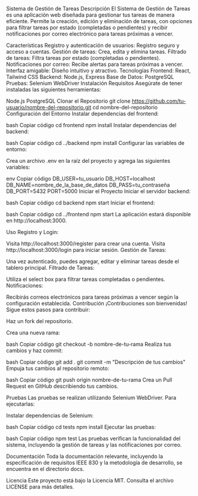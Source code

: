 Sistema de Gestión de Tareas
Descripción
El Sistema de Gestión de Tareas es una aplicación web diseñada para gestionar tus tareas de manera eficiente. Permite la creación, edición y eliminación de tareas, con opciones para filtrar tareas por estado (completadas o pendientes) y recibir notificaciones por correo electrónico para tareas próximas a vencer.

Características
Registro y autenticación de usuarios: Registro seguro y acceso a cuentas.
Gestión de tareas: Crea, edita y elimina tareas.
Filtrado de tareas: Filtra tareas por estado (completadas o pendientes).
Notificaciones por correo: Recibe alertas para tareas próximas a vencer.
Interfaz amigable: Diseño intuitivo y atractivo.
Tecnologías
Frontend: React, Tailwind CSS
Backend: Node.js, Express
Base de Datos: PostgreSQL
Pruebas: Selenium WebDriver
Instalación
Requisitos
Asegúrate de tener instaladas las siguientes herramientas:

Node.js
PostgreSQL
Clonar el Repositorio
git clone https://github.com/tu-usuario/nombre-del-repositorio.git
cd nombre-del-repositorio
Configuración del Entorno
Instalar dependencias del frontend:

bash
Copiar código
cd frontend
npm install
Instalar dependencias del backend:

bash
Copiar código
cd ../backend
npm install
Configurar las variables de entorno:

Crea un archivo .env en la raíz del proyecto y agrega las siguientes variables:

env
Copiar código
DB_USER=tu_usuario
DB_HOST=localhost
DB_NAME=nombre_de_la_base_de_datos
DB_PASS=tu_contraseña
DB_PORT=5432
PORT=5000
Iniciar el Proyecto
Iniciar el servidor backend:

bash
Copiar código
cd backend
npm start
Iniciar el frontend:

bash
Copiar código
cd ../frontend
npm start
La aplicación estará disponible en http://localhost:3000.

Uso
Registro y Login:

Visita http://localhost:3000/register para crear una cuenta.
Visita http://localhost:3000/login para iniciar sesión.
Gestión de Tareas:

Una vez autenticado, puedes agregar, editar y eliminar tareas desde el tablero principal.
Filtrado de Tareas:

Utiliza el select box para filtrar tareas completadas o pendientes.
Notificaciones:

Recibirás correos electrónicos para tareas próximas a vencer según la configuración establecida.
Contribución
¡Contribuciones son bienvenidas! Sigue estos pasos para contribuir:

Haz un fork del repositorio.

Crea una nueva rama:

bash
Copiar código
git checkout -b nombre-de-tu-rama
Realiza tus cambios y haz commit:

bash
Copiar código
git add .
git commit -m "Descripción de tus cambios"
Empuja tus cambios al repositorio remoto:

bash
Copiar código
git push origin nombre-de-tu-rama
Crea un Pull Request en GitHub describiendo tus cambios.

Pruebas
Las pruebas se realizan utilizando Selenium WebDriver. Para ejecutarlas:

Instalar dependencias de Selenium:

bash
Copiar código
cd tests
npm install
Ejecutar las pruebas:

bash
Copiar código
npm test
Las pruebas verifican la funcionalidad del sistema, incluyendo la gestión de tareas y las notificaciones por correo.

Documentación
Toda la documentación relevante, incluyendo la especificación de requisitos IEEE 830 y la metodología de desarrollo, se encuentra en el directorio docs.

Licencia
Este proyecto está bajo la Licencia MIT. Consulta el archivo LICENSE para más detalles.


